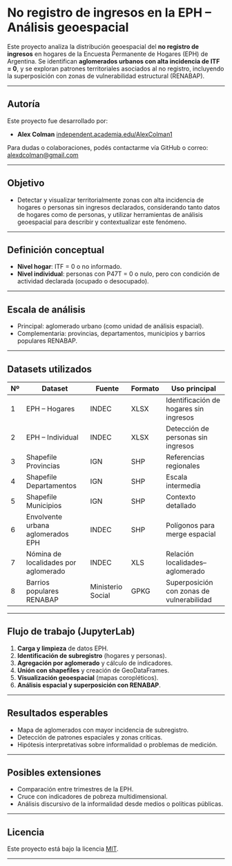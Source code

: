 # No registro de ingresos en la EPH – Análisis geoespacial

Este proyecto analiza la distribución geoespacial del **no registro de ingresos** en hogares de la Encuesta Permanente de Hogares (EPH) de Argentina. Se identifican **aglomerados urbanos con alta incidencia de ITF = 0**, y se exploran patrones territoriales asociados al no registro, incluyendo la superposición con zonas de vulnerabilidad estructural (RENABAP).

---

## Autoría

Este proyecto fue desarrollado por:

- **Alex Colman** [independent.academia.edu/AlexColman1](https://independent.academia.edu/AlexColman1)

Para dudas o colaboraciones, podés contactarme vía GitHub o correo: alexdcolman@gmail.com

---

## Objetivo

- Detectar y visualizar territorialmente zonas con alta incidencia de hogares o personas sin ingresos declarados, considerando tanto datos de hogares como de personas, y utilizar herramientas de análisis geoespacial para describir y contextualizar este fenómeno.

---

## Definición conceptual

- **Nivel hogar**: ITF = 0 o no informado.
- **Nivel individual**: personas con P47T = 0 o nulo, pero con condición de actividad declarada (ocupado o desocupado).

---

## Escala de análisis

- Principal: aglomerado urbano (como unidad de análisis espacial).
- Complementaria: provincias, departamentos, municipios y barrios populares RENABAP.

---

## Datasets utilizados

| Nº | Dataset                                 | Fuente                 | Formato | Uso principal                                   |
|----|-----------------------------------------|------------------------|---------|------------------------------------------------|
| 1  | EPH – Hogares                           | INDEC                  | XLSX    | Identificación de hogares sin ingresos         |
| 2  | EPH – Individual                        | INDEC                  | XLSX    | Detección de personas sin ingresos             |
| 3  | Shapefile Provincias                    | IGN                    | SHP     | Referencias regionales                         |
| 4  | Shapefile Departamentos                 | IGN                    | SHP     | Escala intermedia                              |
| 5  | Shapefile Municipios                    | IGN                    | SHP     | Contexto detallado                             |
| 6  | Envolvente urbana aglomerados EPH       | INDEC                  | SHP     | Polígonos para merge espacial                  |
| 7  | Nómina de localidades por aglomerado    | INDEC                  | XLS     | Relación localidades–aglomerado                |
| 8  | Barrios populares RENABAP               | Ministerio Social      | GPKG    | Superposición con zonas de vulnerabilidad      |

---

## Flujo de trabajo (JupyterLab)

1. **Carga y limpieza** de datos EPH.
2. **Identificación de subregistro** (hogares y personas).
3. **Agregación por aglomerado** y cálculo de indicadores.
4. **Unión con shapefiles** y creación de GeoDataFrames.
5. **Visualización geoespacial** (mapas coropléticos).
6. **Análisis espacial y superposición con RENABAP**.

---

## Resultados esperables

- Mapa de aglomerados con mayor incidencia de subregistro.
- Detección de patrones espaciales y zonas críticas.
- Hipótesis interpretativas sobre informalidad o problemas de medición.

---

## Posibles extensiones

- Comparación entre trimestres de la EPH.
- Cruce con indicadores de pobreza multidimensional.
- Análisis discursivo de la informalidad desde medios o políticas públicas.

---

## Licencia

Este proyecto está bajo la licencia [MIT](LICENSE).

---
